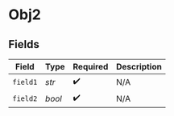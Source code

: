 # Obj2


## Fields

| Field              | Type               | Required           | Description        |
| ------------------ | ------------------ | ------------------ | ------------------ |
| `field1`           | *str*              | :heavy_check_mark: | N/A                |
| `field2`           | *bool*             | :heavy_check_mark: | N/A                |
